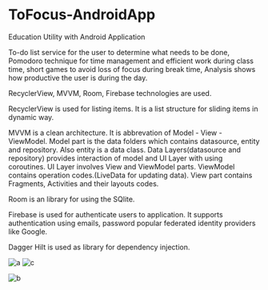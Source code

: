 # ToFocus-AndroidApp
 Education Utility with Android Application

To-do list service for the user to determine what needs to be done, Pomodoro technique for time management and efficient work during class time, short games to avoid loss of focus during break time, Analysis shows how productive the user is during the day.


RecyclerView, MVVM, Room, Firebase technologies are used.

RecyclerView is used for listing items. It is a list structure for sliding items in dynamic way.

MVVM is a clean architecture. It is abbrevation of Model - View - ViewModel. Model part is the data folders which contains datasource, entity and repository. Also entity is a data class. Data Layers(datasource and repository) provides interaction of model and UI Layer with using coroutines. UI Layer involves View and ViewModel parts. ViewModel contains operation codes.(LiveData for updating data). View part contains Fragments, Activities and their layouts codes. 

Room is an library for using the SQlite. 

Firebase is used for authenticate users to application.  It supports authentication using emails, password popular federated identity providers like Google.

Dagger Hilt is used as library for dependency injection. 

![a](https://github.com/isikkayaa/ToFocus/assets/102810563/23294442-bc1a-480a-8781-33c8c4932249)
![c](https://github.com/isikkayaa/ToFocus/assets/102810563/3cbafae1-1c06-414a-b5a7-094faad00d39)

![b](https://github.com/isikkayaa/ToFocus/assets/102810563/34a76500-ebe5-4396-b11b-8b16551ea771)








